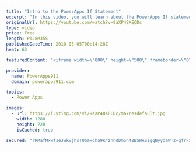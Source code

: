 ```yaml
---
title: "Intro to the PowerApps If Statement"
excerpt: "In this video, you will learn about the PowerApps If statement. The If function is the cornerstone of all apps so the more you know the better. We cover the basics of If logic, how to use the function, and cover PowerApps If multiple conditions. Fun stuff."
originalUrl: https://youtube.com/watch?v=9aXP48XECDc
type: video
price: Free
length: PT28M35S
publishedDateTime: 2018-05-05T00:14:28Z
heat: 63

featuredContent: "<iframe width=\"800\" height=\"500\" frameborder=\"0\" src=\"https://www.youtube.com/embed/9aXP48XECDc\" allow=\"accelerometer; autoplay; encrypted-media; gyroscope; picture-in-picture\" allowfullscreen></iframe>"

provider:
  name: PowerApps911
  domain: powerapps911.com

topics:
  - Power Apps

images:
  - url: https://i.ytimg.com/vi/9aXP48XECDc/maxresdefault.jpg
    width: 1280
    height: 720
    isCached: true

secured: "rRMafMxwf1eJwkVjhsTUbaxcha9K4znndDm5n42BSWASigqNyydaWTz+gfrFxr5TUDum2OlnVnGdizxDWIsI2cEwgu5ifJvs7m03UDtoKTSwJZ9thgpCu0RQQTSDYhmrBzKwbNJC0fOtMzL7vG6FrKD3//iloMDPfGNADkAkp8k3hbuE9L8V5RuF9RzByx6Kj1+aLlVAwIfXWEmqenJwhGUSUOtH1ROBeWWzZuY6KSA2pTxfCEJaRLOlHgx4MtrXZhIFI5VBzsSKQSuVjnOq5bEVvIopCbWEIN9mwzkLt+3PUz5bsPXtBTEBUwM8q1wHzmVg9dS27V8GYLl3/3UyE7xrCbxM609YgNAd8BnBgGD2fXYfqLP7NZKgHlAwkHrBeXT/jgWeZNT/iODyuhxs+BHfiwmOsepNT/cEk51M0as=;BYhC97JhFq3Lze9wiZLM4w=="
---
```


